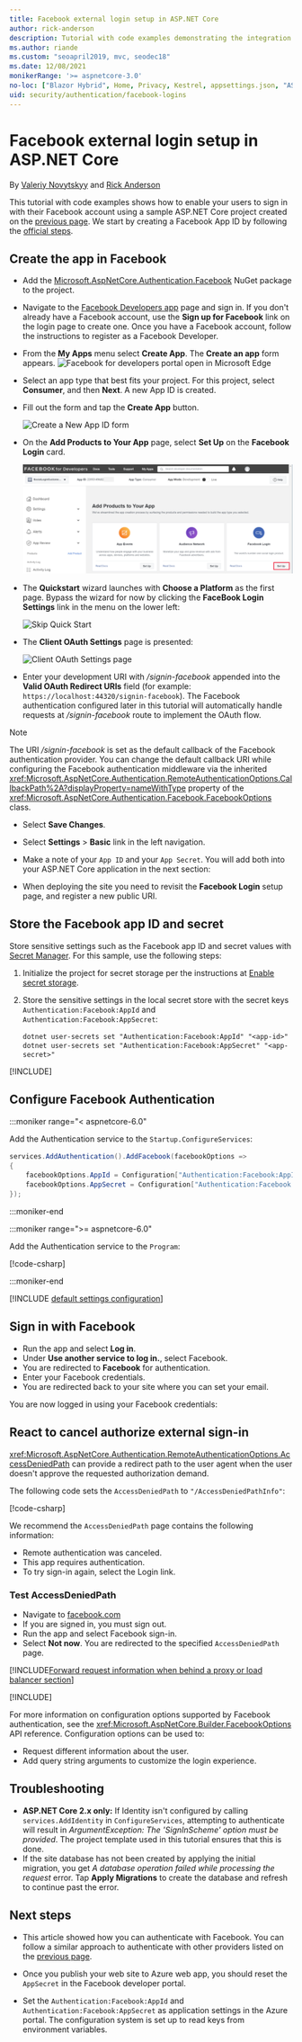 ```yaml
---
title: Facebook external login setup in ASP.NET Core
author: rick-anderson
description: Tutorial with code examples demonstrating the integration of Facebook account user authentication into an existing ASP.NET Core app.
ms.author: riande
ms.custom: "seoapril2019, mvc, seodec18"
ms.date: 12/08/2021
monikerRange: '>= aspnetcore-3.0'
no-loc: ["Blazor Hybrid", Home, Privacy, Kestrel, appsettings.json, "ASP.NET Core Identity", cookie, Cookie, Blazor, "Blazor Server", "Blazor WebAssembly", "Identity", "Let's Encrypt", Razor, SignalR]
uid: security/authentication/facebook-logins
---
```


# Facebook external login setup in ASP.NET Core

By [Valeriy Novytskyy](https://github.com/01binary) and [Rick Anderson](https://twitter.com/RickAndMSFT)

<!-- per @rick-anderson and scott addie, don't update images. Remove images and point the customer to the FB set up page. FB needs to maintain  instructions to get key and secret.
-->

This tutorial with code examples shows how to enable your users to sign in with their Facebook account using a sample ASP.NET Core project created on the [previous page](xref:security/authentication/social/index). We start by creating a Facebook App ID by following the [official steps](https://developers.facebook.com).

## Create the app in Facebook

* Add the [Microsoft.AspNetCore.Authentication.Facebook](https://www.nuget.org/packages/Microsoft.AspNetCore.Authentication.Facebook) NuGet package to the project.

* Navigate to the [Facebook Developers app](https://developers.facebook.com/apps/) page and sign in. If you don't already have a Facebook account, use the **Sign up for Facebook** link on the login page to create one.  Once you have a Facebook account, follow the instructions to register as a Facebook Developer.

* From the **My Apps** menu select **Create App**. The **Create an app** form appears.
   ![Facebook for developers portal open in Microsoft Edge](index/_static/FBMyApps.png)

* Select an app type that best fits your project. For this project, select **Consumer**, and then **Next**. A new App ID is created.

* Fill out the form and tap the **Create App** button.

  ![Create a New App ID form](index/_static/FBNewAppId.png)

* On the **Add Products to Your App** page, select **Set Up** on the **Facebook Login** card.

  ![Product Setup page](index/_static/FBProductSetup.png)

* The **Quickstart** wizard launches with **Choose a Platform** as the first page. Bypass the wizard for now by clicking the **FaceBook Login** **Settings** link in the menu on the lower left:

  ![Skip Quick Start](index/_static/FBSkipQuickStart.png)

* The **Client OAuth Settings** page is presented:

  ![Client OAuth Settings page](index/_static/FBOAuthSetup.png)

* Enter your development URI with */signin-facebook* appended into the **Valid OAuth Redirect URIs** field (for example: `https://localhost:44320/signin-facebook`). The Facebook authentication configured later in this tutorial will automatically handle requests at */signin-facebook* route to implement the OAuth flow.

> [!NOTE]
> The URI */signin-facebook* is set as the default callback of the Facebook authentication provider. You can change the default callback URI while configuring the Facebook authentication middleware via the inherited <xref:Microsoft.AspNetCore.Authentication.RemoteAuthenticationOptions.CallbackPath%2A?displayProperty=nameWithType> property of the <xref:Microsoft.AspNetCore.Authentication.Facebook.FacebookOptions> class.

* Select **Save Changes**.

* Select **Settings** > **Basic** link in the left navigation.

* Make a note of your `App ID` and your `App Secret`. You will add both into your ASP.NET Core application in the next section:

* When deploying the site you need to revisit the **Facebook Login** setup page, and register a new public URI.

## Store the Facebook app ID and secret

Store sensitive settings such as the Facebook app ID and secret values with [Secret Manager](xref:security/app-secrets). For this sample, use the following steps:

1. Initialize the project for secret storage per the instructions at [Enable secret storage](xref:security/app-secrets#enable-secret-storage).
1. Store the sensitive settings in the local secret store with the secret keys `Authentication:Facebook:AppId` and `Authentication:Facebook:AppSecret`:

    ```dotnetcli
    dotnet user-secrets set "Authentication:Facebook:AppId" "<app-id>"
    dotnet user-secrets set "Authentication:Facebook:AppSecret" "<app-secret>"
    ```

[!INCLUDE[](~/includes/environmentVarableColon.md)]

## Configure Facebook Authentication

:::moniker range="< aspnetcore-6.0"

Add the Authentication service to the `Startup.ConfigureServices`:

```csharp
services.AddAuthentication().AddFacebook(facebookOptions =>
{
    facebookOptions.AppId = Configuration["Authentication:Facebook:AppId"];
    facebookOptions.AppSecret = Configuration["Authentication:Facebook:AppSecret"];
});
```

:::moniker-end

:::moniker range=">= aspnetcore-6.0"

Add the Authentication service to the `Program`:

[!code-csharp[](~/security/authentication/social/social-code/6.x/ProgramFacebook.cs)]

:::moniker-end

[!INCLUDE [default settings configuration](includes/default-settings.md)]

## Sign in with Facebook

* Run the app and select **Log in**. 
* Under **Use another service to log in.**, select Facebook.
* You are redirected to **Facebook** for authentication.
* Enter your Facebook credentials.
* You are redirected back to your site where you can set your email.

You are now logged in using your Facebook credentials:

<a name="react"></a>

## React to cancel authorize external sign-in

<xref:Microsoft.AspNetCore.Authentication.RemoteAuthenticationOptions.AccessDeniedPath> can provide a redirect path to the user agent when the user doesn't approve the requested authorization demand.

The following code sets the `AccessDeniedPath` to `"/AccessDeniedPathInfo"`:

[!code-csharp[](~/security/authentication/social/social-code/StartupAccessDeniedPath.cs?name=snippetFB)]

We recommend the `AccessDeniedPath` page contains the following information:

* Remote authentication was canceled.
* This app requires authentication.
* To try sign-in again, select the Login link.

### Test AccessDeniedPath

* Navigate to [facebook.com](https://www.facebook.com/)
* If you are signed in, you must sign out.
* Run the app and select Facebook sign-in.
* Select **Not now**. You are redirected to the specified `AccessDeniedPath` page.

<!-- End of React  -->
[!INCLUDE[Forward request information when behind a proxy or load balancer section](includes/forwarded-headers-middleware.md)]

[!INCLUDE[](includes/chain-auth-providers.md)]

 For more information on configuration options supported by Facebook authentication, see the <xref:Microsoft.AspNetCore.Builder.FacebookOptions> API reference. Configuration options can be used to:

* Request different information about the user.
* Add query string arguments to customize the login experience.

## Troubleshooting

* **ASP.NET Core 2.x only:** If Identity isn't configured by calling `services.AddIdentity` in `ConfigureServices`, attempting to authenticate will result in *ArgumentException: The 'SignInScheme' option must be provided*. The project template used in this tutorial ensures that this is done.
* If the site database has not been created by applying the initial migration, you get *A database operation failed while processing the request* error. Tap **Apply Migrations** to create the database and refresh to continue past the error.

## Next steps

* This article showed how you can authenticate with Facebook. You can follow a similar approach to authenticate with other providers listed on the [previous page](xref:security/authentication/social/index).

* Once you publish your web site to Azure web app, you should reset the `AppSecret` in the Facebook developer portal.

* Set the `Authentication:Facebook:AppId` and `Authentication:Facebook:AppSecret` as application settings in the Azure portal. The configuration system is set up to read keys from environment variables.
